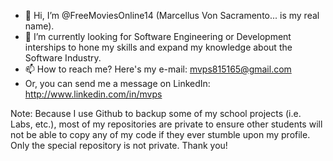 - 👋 Hi, I’m @FreeMoviesOnline14 (Marcellus Von Sacramento... is my real name).
- 👀 I’m currently looking for Software Engineering or Development interships to hone my skills and expand my knowledge about the Software Industry.
- 📫 How to reach me? Here's my e-mail: mvps815165@gmail.com
- Or, you can send me a message on LinkedIn: http://www.linkedin.com/in/mvps


Note: Because I use Github to backup some of my school projects (i.e. Labs, etc.), most of my repositories are private to ensure other students will not be able to copy any of my code if they ever stumble upon my profile. Only the special repository is not private. Thank you!
